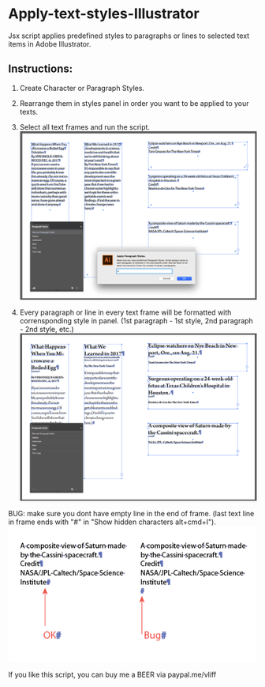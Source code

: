 # Apply-text-styles-Illustrator
Jsx script applies predefined styles to paragraphs or lines to selected text items in Adobe Illustrator. 

## Instructions:

1. Create Character or Paragraph Styles.

2. Rearrange them in styles panel in order you want to be applied to your texts.

3. Select all text frames and run the script.
![select and run](https://github.com/vliff/Apply-text-styles-Illustrator/raw/master/Apply%20Paragraph%20Styles.png)

4. Every paragraph or line in every text frame will be formatted with corrensponding style in panel.
(1st paragraph - 1st style, 2nd paragraph - 2nd style, etc.)
![et voila](https://github.com/vliff/Apply-text-styles-Illustrator/raw/master/Apply%20Paragraph%20Styles%202.png)

BUG: make sure you dont have empty line in the end of frame.
(last text line in frame ends with "#" in "Show hidden characters alt+cmd+I").
![bug img](https://github.com/vliff/Apply-text-styles-Illustrator/raw/master/Bug.png)

If you like this script, you can buy me a BEER via paypal.me/vliff 

